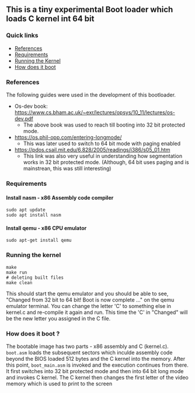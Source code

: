 ## This is a tiny experimental Boot loader which loads C kernel int 64 bit

### Quick links
* [References](#References)
* [Requirements](#Requirements)
* [Running the Kernel](#Running-the-Kernel)
* [How does it boot](#How-does-it-boot-?)


### References

The following guides were used in the development of this bootloader. 

* Os-dev book: https://www.cs.bham.ac.uk/~exr/lectures/opsys/10_11/lectures/os-dev.pdf
    * The above book was used to reach till booting into 32 bit protected mode.
* https://os.phil-opp.com/entering-longmode/
    * This was later used to switch to 64 bit mode with paging enabled
* https://pdos.csail.mit.edu/6.828/2005/readings/i386/s05_01.htm
    * This link was also very useful in understanding how segmentation works in 32 bit protected mode. (Although, 64 bit uses paging and is mainstrean, this was still interesting)


### Requirements

#### Install nasm - x86 Assembly code compiler
```
sudo apt update
sudo apt install nasm
```

#### Install qemu - x86 CPU emulator
```
sudo apt-get install qemu
```
### Running the kernel
```
make
make run
# deleting built files
make clean
```

This should start the qemu emulator and you should be able to see, "Changed from 32 bit to 64 bit! Boot is now complete ..." on the qemu emulator terminal. You can change the letter 'C' to something else in kernel.c and re-compile it again and run. This time the 'C' in "Changed" will be the new letter you assigned in the C file.

### How does it boot ?
The bootable image has two parts - x86 assembly and C (kernel.c). ```boot.asm``` loads the subsequent sectors which inculde assembly code beyond the BIOS loaded 512 bytes and the C kernel into the memory. After this point, ```boot_main.asm``` is invoked and the execution continues from there. It first switches into 32 bit protected mode and then into 64 bit long mode and invokes C kernel. The C kernel then changes the first letter of the video memory which is used to print to the screen
